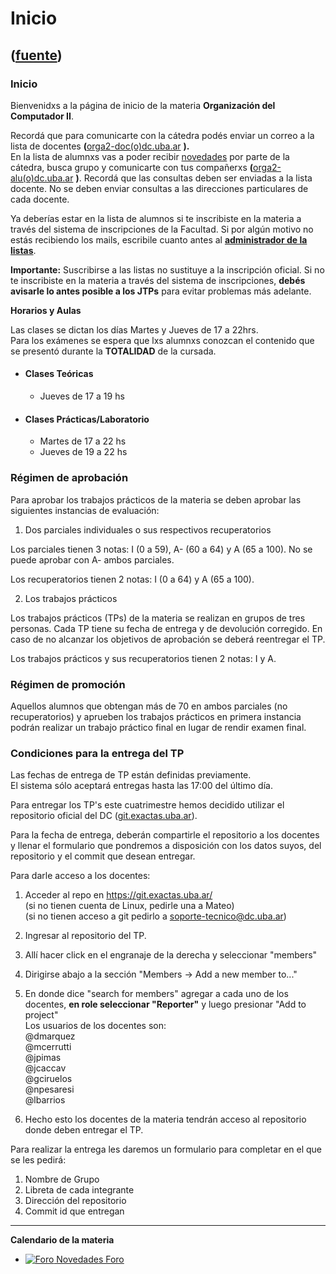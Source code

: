 # Inicio
([fuente](https://campus.exactas.uba.ar/course/view.php?id=998))
---
### Inicio

Bienvenidxs a la página de inicio de la materia **Organización del Computador
II**.

Recordá que para comunicarte con la cátedra podés enviar un correo a la lista
de docentes **(**[orga2-doc(o)dc.uba.ar](mailto:orga2-doc@dc.uba.ar) **).**  
En la lista de alumnxs vas a poder recibir
[novedades](https://campus.exactas.uba.ar/mod/forum/view.php?id=51972
"Novedades") por parte de la cátedra, busca grupo y comunicarte con tus
compañerxs **(**[orga2-alu(o)dc.uba.ar](mailto:orga2-alu@dc.uba.ar) **)**.
Recordá que las consultas deben ser enviadas a la lista docente. No se deben
enviar consultas a las direcciones particulares de cada docente.

Ya deberías estar en la lista de alumnos si te inscribiste en la materia a
través del sistema de inscripciones de la Facultad. Si por algún motivo no
estás recibiendo los mails, escribile cuanto antes al **[administrador de la
listas](mailto:orga2-alu-owner@dc.uba.ar?SUBJECT=SUSCRIBIRME%20A%20ORGA2)**.

**Importante:** Suscribirse a las listas no sustituye a la inscripción
oficial. Si no te inscribiste en la materia a través del sistema de
inscripciones, **debés avisarle lo antes posible a los JTPs** para evitar
problemas más adelante.  
  

**Horarios y Aulas**

Las clases se dictan los días Martes y Jueves de 17 a 22hrs.  
Para los exámenes se espera que lxs alumnxs conozcan el contenido que se
presentó durante la **TOTALIDAD** de la cursada.

  - #### Clases Teóricas

    - Jueves de 17 a 19 hs
  - #### Clases Prácticas/Laboratorio

    - Martes de 17 a 22 hs 
    - Jueves de 19 a 22 hs

### Régimen de aprobación

Para aprobar los trabajos prácticos de la materia se deben aprobar las
siguientes instancias de evaluación:

  1. Dos parciales individuales o sus respectivos recuperatorios

Los parciales tienen 3 notas: I (0 a 59), A- (60 a 64) y A (65 a 100). No se
puede aprobar con A- ambos parciales.

Los recuperatorios tienen 2 notas: I (0 a 64) y A (65 a 100).

  2. Los trabajos prácticos

Los trabajos prácticos (TPs) de la materia se realizan en grupos de tres
personas. Cada TP tiene su fecha de entrega y de devolución corregido. En caso
de no alcanzar los objetivos de aprobación se deberá reentregar el TP.

Los trabajos prácticos y sus recuperatorios tienen 2 notas: I y A.

### Régimen de promoción

Aquellos alumnos que obtengan más de 70 en ambos parciales (no recuperatorios)
y aprueben los trabajos prácticos en primera instancia podrán realizar un
trabajo práctico final en lugar de rendir examen final.  
  

### Condiciones para la entrega del TP

Las fechas de entrega de TP están definidas previamente.  
El sistema sólo aceptará entregas hasta las 17:00 del último día.  
  
Para entregar los TP's este cuatrimestre hemos decidido utilizar el
repositorio oficial del DC ([git.exactas.uba.ar](http://git.exactas.uba.ar/)).  
  
Para la fecha de entrega, deberán compartirle el repositorio a los docentes y
llenar el formulario que pondremos a disposición con los datos suyos, del
repositorio y el commit que desean entregar.  
  
Para darle acceso a los docentes:

  1. Acceder al repo en <https://git.exactas.uba.ar/>   
(si no tienen cuenta de Linux, pedirle una a Mateo)  
(si no tienen acceso a git pedirlo a soporte-tecnico@dc.uba.ar)

  2. Ingresar al repositorio del TP.
  3. Allí hacer click en el engranaje de la derecha y seleccionar "members"
  4. Dirigirse abajo a la sección "Members -> Add a new member to..."
  5. En donde dice "search for members" agregar a cada uno de los docentes, **en role seleccionar "Reporter"** y luego presionar "Add to project"  
Los usuarios de los docentes son:  
@dmarquez  
@mcerrutti  
@jpimas  
@jcaccav  
@gciruelos  
@npesaresi  
@lbarrios

  6. Hecho esto los docentes de la materia tendrán acceso al repositorio donde deben entregar el TP.

  
Para realizar la entrega les daremos un formulario para completar en el que se
les pedirá:

  1. Nombre de Grupo
  2. Libreta de cada integrante
  3. Dirección del repositorio
  4. Commit id que entregan

****

**Calendario de la materia**

  - [![Foro](https://campus.exactas.uba.ar/theme/image.php/magazine/forum/1462913092/icon) Novedades Foro](https://campus.exactas.uba.ar/mod/forum/view.php?id=51972)

